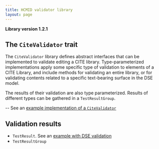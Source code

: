 ```yaml
---
title: HCMID validator library
layout: page
---
```


**Library version 1.2.1**

## The `CiteValidator` trait

The  `CiteValidator` library defines abstract interfaces that can be implemented to validate editing a CITE library. Type-parameterized implementations apply some specific type of validation to elements of a CITE Library, and include methods for validating an entire library, or for validating contents related to a specific text-bearing surface in the DSE model.  

The results of their validation are also type parameterized.  Results of different types can be gathered in a `TestResultGroup`.


-- See an [example implementation of a `CiteValidator`](./dse/)


## Validation results

- `TestResult`.  See an [example with DSE validation](./results/)
- `TestResultGroup`
